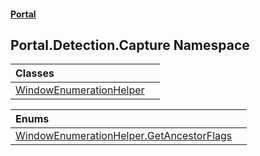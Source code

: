#### [Portal](index.md 'index')

## Portal.Detection.Capture Namespace

| Classes | |
| :--- | :--- |
| [WindowEnumerationHelper](WindowEnumerationHelper.md 'Portal.Detection.Capture.WindowEnumerationHelper') | |

| Enums | |
| :--- | :--- |
| [WindowEnumerationHelper.GetAncestorFlags](WindowEnumerationHelper.GetAncestorFlags.md 'Portal.Detection.Capture.WindowEnumerationHelper.GetAncestorFlags') | |
